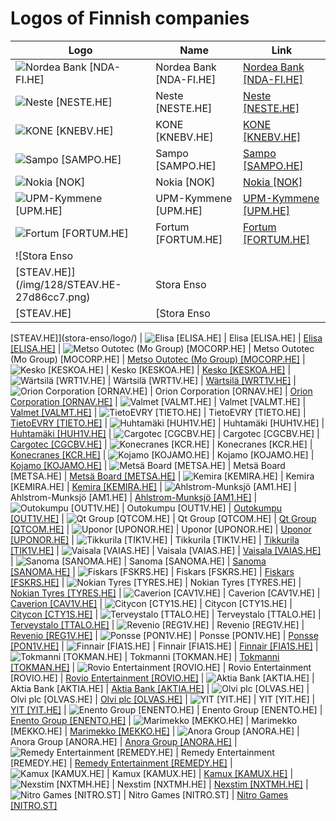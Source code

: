 # Logos of Finnish companies

| Logo | Name  | Link |
| ---- | ----  | ---- |
| ![Nordea Bank [NDA-FI.HE]](/img/128/NDA-FI.HE-e1013f78.png) | Nordea Bank [NDA-FI.HE] | [Nordea Bank [NDA-FI.HE]](nordea-bank/logo/)
| ![Neste [NESTE.HE]](/img/128/NESTE.HE-7f5cadf7.png) | Neste [NESTE.HE] | [Neste [NESTE.HE]](neste/logo/)
| ![KONE [KNEBV.HE]](/img/128/KNEBV.HE-43f60927.png) | KONE [KNEBV.HE] | [KONE [KNEBV.HE]](kone/logo/)
| ![Sampo [SAMPO.HE]](/img/128/SAMPO.HE-bb780825.png) | Sampo [SAMPO.HE] | [Sampo [SAMPO.HE]](sampo/logo/)
| ![Nokia [NOK]](/img/128/NOK-37aa4811.png) | Nokia [NOK] | [Nokia [NOK]](nokia/logo/)
| ![UPM-Kymmene [UPM.HE]](/img/128/UPM.HE-173d0de2.png) | UPM-Kymmene [UPM.HE] | [UPM-Kymmene [UPM.HE]](upm-kymmene/logo/)
| ![Fortum [FORTUM.HE]](/img/128/FORTUM.HE-c10e522f.png) | Fortum [FORTUM.HE] | [Fortum [FORTUM.HE]](fortum/logo/)
| ![Stora Enso
 [STEAV.HE]](/img/128/STEAV.HE-27d86cc7.png) | Stora Enso
 [STEAV.HE] | [Stora Enso
 [STEAV.HE]](stora-enso/logo/)
| ![Elisa
 [ELISA.HE]](/img/128/ELISA.HE-04b059d4.png) | Elisa
 [ELISA.HE] | [Elisa
 [ELISA.HE]](elisa/logo/)
| ![Metso Outotec (Mo Group) [MOCORP.HE]](/img/128/MOCORP.HE-a33df1f1.png) | Metso Outotec (Mo Group) [MOCORP.HE] | [Metso Outotec (Mo Group) [MOCORP.HE]](metso/logo/)
| ![Kesko
 [KESKOA.HE]](/img/128/KESKOA.HE-f873d1b5.png) | Kesko
 [KESKOA.HE] | [Kesko
 [KESKOA.HE]](kesko/logo/)
| ![Wärtsilä
 [WRT1V.HE]](/img/128/WRT1V.HE-dcded346.png) | Wärtsilä
 [WRT1V.HE] | [Wärtsilä
 [WRT1V.HE]](wartsila/logo/)
| ![Orion Corporation [ORNAV.HE]](/img/128/ORNAV.HE-78a52d7a.png) | Orion Corporation [ORNAV.HE] | [Orion Corporation [ORNAV.HE]](orion-corp/logo/)
| ![Valmet
 [VALMT.HE]](/img/128/VALMT.HE-3e9b0988.png) | Valmet
 [VALMT.HE] | [Valmet
 [VALMT.HE]](valmet/logo/)
| ![TietoEVRY [TIETO.HE]](/img/128/TIETO.HE-e428d598.png) | TietoEVRY [TIETO.HE] | [TietoEVRY [TIETO.HE]](tietoevry/logo/)
| ![Huhtamäki [HUH1V.HE]](/img/128/HUH1V.HE-53fcbf65.png) | Huhtamäki [HUH1V.HE] | [Huhtamäki [HUH1V.HE]](huhtamaki/logo/)
| ![Cargotec
 [CGCBV.HE]](/img/128/CGCBV.HE-554f8224.png) | Cargotec
 [CGCBV.HE] | [Cargotec
 [CGCBV.HE]](cargotec/logo/)
| ![Konecranes
 [KCR.HE]](/img/128/KCR.HE-90fcc256.png) | Konecranes
 [KCR.HE] | [Konecranes
 [KCR.HE]](konecranes/logo/)
| ![Kojamo [KOJAMO.HE]](/img/128/KOJAMO.HE-42dd8ca1.png) | Kojamo [KOJAMO.HE] | [Kojamo [KOJAMO.HE]](kojamo/logo/)
| ![Metsä Board [METSA.HE]](/img/128/METSA.HE-e2be9d1b.png) | Metsä Board [METSA.HE] | [Metsä Board [METSA.HE]](metsa-board/logo/)
| ![Kemira [KEMIRA.HE]](/img/128/KEMIRA.HE-8149e638.png) | Kemira [KEMIRA.HE] | [Kemira [KEMIRA.HE]](kemira/logo/)
| ![Ahlstrom-Munksjö
 [AM1.HE]](/img/128/AM1.HE-f8717a97.png) | Ahlstrom-Munksjö
 [AM1.HE] | [Ahlstrom-Munksjö
 [AM1.HE]](ahlstrom-munksjo/logo/)
| ![Outokumpu [OUT1V.HE]](/img/128/OUT1V.HE-e194d7d1.png) | Outokumpu [OUT1V.HE] | [Outokumpu [OUT1V.HE]](outokumpu/logo/)
| ![Qt Group
 [QTCOM.HE]](/img/128/QTCOM.HE-f341f6a0.png) | Qt Group
 [QTCOM.HE] | [Qt Group
 [QTCOM.HE]](qt/logo/)
| ![Uponor [UPONOR.HE]](/img/128/UPONOR.HE-bfaa1f26.png) | Uponor [UPONOR.HE] | [Uponor [UPONOR.HE]](uponor/logo/)
| ![Tikkurila
 [TIK1V.HE]](/img/128/TIK1V.HE-987bb9d6.png) | Tikkurila
 [TIK1V.HE] | [Tikkurila
 [TIK1V.HE]](tikkurila/logo/)
| ![Vaisala
 [VAIAS.HE]](/img/128/VAIAS.HE-46c21068.png) | Vaisala
 [VAIAS.HE] | [Vaisala
 [VAIAS.HE]](vaisala/logo/)
| ![Sanoma
 [SANOMA.HE]](/img/128/SANOMA.HE-41ae2b6f.png) | Sanoma
 [SANOMA.HE] | [Sanoma
 [SANOMA.HE]](sanoma/logo/)
| ![Fiskars [FSKRS.HE]](/img/128/FSKRS.HE-18ab5ed0.png) | Fiskars [FSKRS.HE] | [Fiskars [FSKRS.HE]](fiskars/logo/)
| ![Nokian Tyres
 [TYRES.HE]](/img/128/TYRES.HE-45a8ac44.png) | Nokian Tyres
 [TYRES.HE] | [Nokian Tyres
 [TYRES.HE]](nokian-tyres/logo/)
| ![Caverion
 [CAV1V.HE]](/img/128/CAV1V.HE-a8728e64.png) | Caverion
 [CAV1V.HE] | [Caverion
 [CAV1V.HE]](caverion/logo/)
| ![Citycon [CTY1S.HE]](/img/128/CTY1S.HE-39d49978.png) | Citycon [CTY1S.HE] | [Citycon [CTY1S.HE]](citycon/logo/)
| ![Terveystalo [TTALO.HE]](/img/128/TTALO.HE-4732d7bd.png) | Terveystalo [TTALO.HE] | [Terveystalo [TTALO.HE]](terveystalo/logo/)
| ![Revenio [REG1V.HE]](/img/128/REG1V.HE-12cdc443.png) | Revenio [REG1V.HE] | [Revenio [REG1V.HE]](revenio/logo/)
| ![Ponsse [PON1V.HE]](/img/128/PON1V.HE-16492676.png) | Ponsse [PON1V.HE] | [Ponsse [PON1V.HE]](ponsse/logo/)
| ![Finnair
 [FIA1S.HE]](/img/128/FIA1S.HE-af687267.png) | Finnair
 [FIA1S.HE] | [Finnair
 [FIA1S.HE]](finnair/logo/)
| ![Tokmanni [TOKMAN.HE]](/img/128/TOKMAN.HE-9a4b9260.png) | Tokmanni [TOKMAN.HE] | [Tokmanni [TOKMAN.HE]](tokmanni/logo/)
| ![Rovio Entertainment [ROVIO.HE]](/img/128/ROVIO.HE-cbd07053.png) | Rovio Entertainment [ROVIO.HE] | [Rovio Entertainment [ROVIO.HE]](rovio-entertainment/logo/)
| ![Aktia Bank
 [AKTIA.HE]](/img/128/AKTIA.HE-82f21290.png) | Aktia Bank
 [AKTIA.HE] | [Aktia Bank
 [AKTIA.HE]](aktia-bank/logo/)
| ![Olvi plc [OLVAS.HE]](/img/128/OLVAS.HE-18f35c9a.png) | Olvi plc [OLVAS.HE] | [Olvi plc [OLVAS.HE]](olvi-plc/logo/)
| ![YIT [YIT.HE]](/img/128/YIT.HE-9a1176bd.png) | YIT [YIT.HE] | [YIT [YIT.HE]](yit/logo/)
| ![Enento Group
 [ENENTO.HE]](/img/128/ENENTO.HE-f2f0b43e.png) | Enento Group
 [ENENTO.HE] | [Enento Group
 [ENENTO.HE]](enento-group/logo/)
| ![Marimekko [MEKKO.HE]](/img/128/MEKKO.HE-32d7e234.png) | Marimekko [MEKKO.HE] | [Marimekko [MEKKO.HE]](marimekko/logo/)
| ![Anora Group [ANORA.HE]](/img/128/ANORA.HE-662f8521.png) | Anora Group [ANORA.HE] | [Anora Group [ANORA.HE]](anora-group/logo/)
| ![Remedy Entertainment [REMEDY.HE]](/img/128/REMEDY.HE-93f199af.png) | Remedy Entertainment [REMEDY.HE] | [Remedy Entertainment [REMEDY.HE]](remedy-entertainment/logo/)
| ![Kamux [KAMUX.HE]](/img/128/KAMUX.HE-47e8295f.png) | Kamux [KAMUX.HE] | [Kamux [KAMUX.HE]](kamux/logo/)
| ![Nexstim [NXTMH.HE]](/img/128/NXTMH.HE-db45fcc7.png) | Nexstim [NXTMH.HE] | [Nexstim [NXTMH.HE]](nexstim/logo/)
| ![Nitro Games [NITRO.ST]](/img/128/NITRO.ST-155a2a26.png) | Nitro Games [NITRO.ST] | [Nitro Games [NITRO.ST]](nitro-games/logo/)
